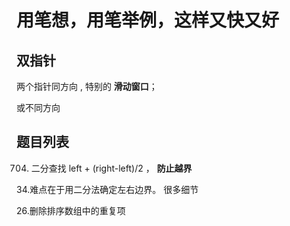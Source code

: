 # 用笔想，用笔举例，这样又快又好

## 双指针
两个指针同方向 , 特别的 **滑动窗口**；

或不同方向

## 题目列表
 704. 二分查找   left + (right-left)/2  ， **防止越界**


34.难点在于用二分法确定左右边界。 很多细节

26.删除排序数组中的重复项


